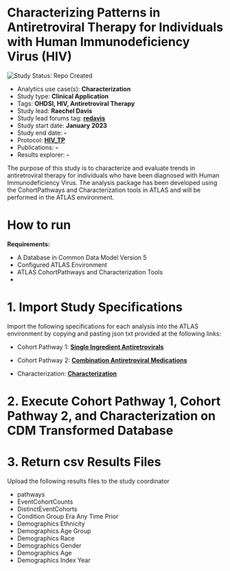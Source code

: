 Characterizing Patterns in Antiretroviral Therapy for Individuals with Human Immunodeficiency Virus (HIV)
=============

<img src="https://img.shields.io/badge/Study%20Status-Repo%20Created-lightgray.svg" alt="Study Status: Repo Created">

- Analytics use case(s): **Characterization**
- Study type: **Clinical Application**
- Tags: **OHDSI, HIV, Antiretroviral Therapy**
- Study lead: **Raechel Davis**
- Study lead forums tag: **[redavis](https://forums.ohdsi.org/u/[redavis])**
- Study start date: **January 2023**
- Study end date: **-**
- Protocol: **[HIV_TP](https://github.com/ohdsi-studies/HIVTreatmentPathways/tree/master/documents)**
- Publications: **-**
- Results explorer: **-**

The purpose of  this study is to characterize and evaluate trends in antiretroviral therapy for individuals who have been diagnosed with Human Immunodeficiency Virus. The analysis package has been developed using the CohortPathways and Characterization tools in ATLAS and will be performed in the ATLAS environment.

How to run
=============
**Requirements:**
- A Database in Common Data Model Version 5
- Configured ATLAS Environment
- ATLAS CohortPathways and Characterization Tools
- 

# **1. Import Study Specifications**

Import the following specifications for each analysis into the ATLAS environment by copying and pasting json txt provided at the following links:

- Cohort Pathway 1: **[Single Ingredient Antiretrovirals](https://github.com/ohdsi-studies/HIVTreatmentPathways/blob/master/Study%20Specifications/HIV_Pathway_Single_Ingredient.txt)**
- Cohort Pathway 2: **[Combination Antiretroviral Medications](https://github.com/ohdsi-studies/HIVTreatmentPathways/blob/master/Study%20Specifications/HIV_Pathway_Combo.txt)**

- Characterization: **[Characterization](https://github.com/ohdsi-studies/HIVTreatmentPathways/blob/master/Study%20Specifications/HIV_Characterization.txt)**


# **2. Execute Cohort Pathway 1, Cohort Pathway 2, and Characterization on CDM Transformed Database**


# **3. Return csv Results Files**

Upload the following results files to the study coordinator 
- pathways
- EventCohortCounts
- DistinctEventCohorts
- Condition Group Era Any Time Prior
- Demographics Ethnicity 
- Demographics Age Group 
- Demographics Race
- Demographics Gender
- Demographics Age 
- Demographics Index Year




